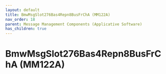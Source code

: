 ```yaml
---
layout: default
title: BmwMsgSlot276Bas4Repn8BusFrChA (MM122A)
nav_order: 18
parent: Message Management Components (Applicative Software)
has_children: true
---
```

# BmwMsgSlot276Bas4Repn8BusFrChA (MM122A)
